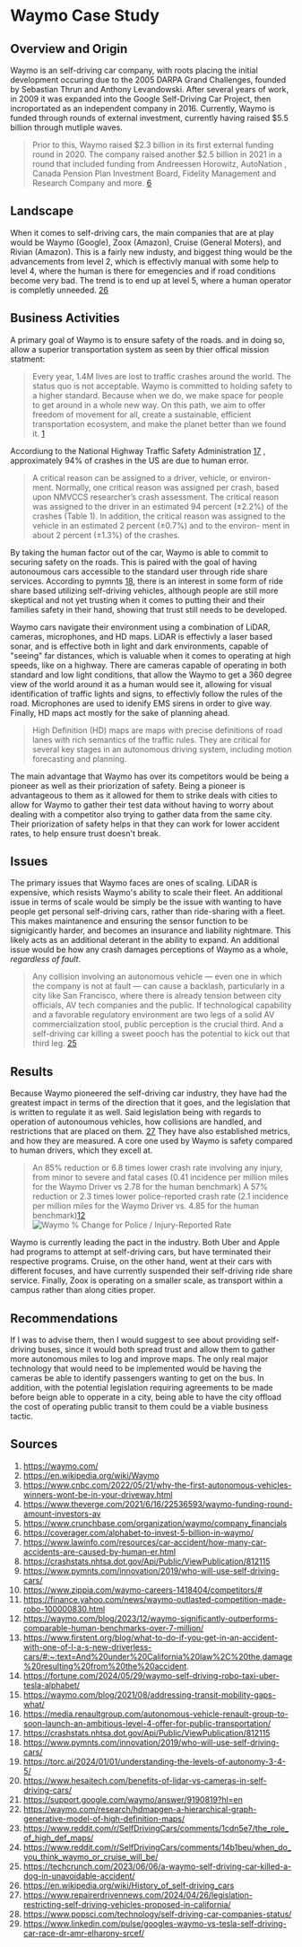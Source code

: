 # Waymo Case Study

## Overview and Origin

Waymo is an self-driving car company, with roots placing the initial development occuring due to the 
2005 DARPA Grand Challenges, founded by Sebastian Thrun and Anthony Levandowski. After several years of work, 
in 2009 it was expanded into the Google Self-Driving Car Project, then incroportated as an independent company in 2016.
Currently, Waymo is funded through rounds of external investment, currently having raised $5.5 billion through mutliple waves.
> Prior to this, Waymo raised $2.3 billion in its first external funding round in 2020. 
The company raised another $2.5 billion in 2021 in a round that included funding from Andreessen Horowitz, 
AutoNation , Canada Pension Plan Investment Board, Fidelity Management and 
Research Company and more. [6](https://coverager.com/alphabet-to-invest-5-billion-in-waymo/)

## Landscape

When it comes to self-driving cars, the main companies that are at play would be Waymo (Google), Zoox (Amazon), 
Cruise (General Moters), and Rivian (Amazon). This is a fairly new industy, and biggest thing would
be the advancements from level 2, which is effectivly manual with some help to level 4, where the human is there for emegencies and
if road conditions become very bad. The trend is to end up at level 5, where a human operator is completly unneeded. [26](https://en.wikipedia.org/wiki/History_of_self-driving_cars)

## Business Activities

A primary goal of Waymo is to ensure safety of the roads. and in doing so, allow a superior transportation system 
as seen by thier offical mission statment:
> Every year, 1.4M lives are lost to traffic crashes around the world. The status quo is not acceptable. 
Waymo is committed to holding safety to a higher standard. Because when we do, we make space for people to get 
around in a whole new way. On this path, we aim to offer freedom of movement for all, create a sustainable, efficient 
transportation ecosystem, and make the planet better than we found it. [1](https://waymo.com/)

Accordiung to the National Highway Traffic Safety Administration [17](https://crashstats.nhtsa.dot.gov/Api/Public/ViewPublication/812115)
, approximately 94% of crashes in the US are due to human error. 
> A critical reason can be assigned to a driver, vehicle, or environ-
ment. Normally, one critical reason was assigned per crash, based
upon NMVCCS researcher’s crash assessment. The critical reason
was assigned to the driver in an estimated 94 percent (±2.2%) of
the crashes (Table 1). In addition, the critical reason was assigned
to the vehicle in an estimated 2 percent (±0.7%) and to the environ-
ment in about 2 percent (±1.3%) of the crashes.

By taking the human factor out of the car, Waymo is able to commit to securing safety 
on the roads. This is paired with the goal of having autonoumous cars accessible to the standard 
user through ride share services. According to pymnts [18](https://www.pymnts.com/innovation/2019/who-will-use-self-driving-cars/),
there is an interest in some form of ride share based utilizing self-driving vehicles, although people are still more skeptical 
and not yet trusting when it comes to putting their and their families safety in their hand, showing that trust still needs to be developed.

Waymo cars navigate their environment using a combination of LiDAR, cameras, microphones, and HD maps. LiDAR is effectivly a laser based sonar, 
and is effective both in light and dark environments, capable of "seeing" far distances, which is valuable when it comes to 
operating at high speeds, like on a highway. There are cameras capable of operating in both standard and low light conditions,
that allow the Waymo to get a 360 degree view of the world around it as a human would see it, allowing for visual identification of
traffic lights and signs, to effectivly follow the rules of the road.  Microphones are used to idenify EMS sirens in order to give way.
Finally, HD maps act mostly for the sake of planning ahead. 
> High Definition (HD) maps are maps with precise definitions of road lanes with rich semantics of the traffic rules. 
They are critical for several key stages in an autonomous driving system, including motion forecasting and planning. 

The main advantage that Waymo has over its competitors would be being a pioneer as well as their priorization of safety. Being a 
pioneer is advantageous to them as it allowed for them to strike deals with cities to allow for Waymo to gather their test data without
having to worry about dealing with a competitor also trying to gather data from the same city. Their priorization of safety helps
in that they can work for lower accident rates, to help ensure trust doesn't break.

## Issues

The primary issues that Waymo faces are ones of scaling. LiDAR is expensive, which resists Waymo's ability
to scale their fleet. An additional issue in terms of scale would be simply be the issue with wanting to have people get personal
self-driving cars, rather than ride-sharing with a fleet. This makes maintanence and ensuring the sensor function to be signigicantly
harder, and becomes an insurance and liability nightmare. This likely acts as an additional deterant in the ability to expand. An additional
issue would be how any crash damages perceptions of Waymo as a whole, *regardless of fault*. 
> Any collision involving an autonomous vehicle — even one in which the company is not at fault — can cause a backlash, 
particularly in a city like San Francisco, where there is already tension between city officials, 
AV tech companies and the public. If technological capability and a favorable regulatory environment are 
two legs of a solid AV commercialization stool, public perception is the crucial third. And a self-driving car 
killing a sweet pooch has the potential to kick out that third leg.
[25](https://techcrunch.com/2023/06/06/a-waymo-self-driving-car-killed-a-dog-in-unavoidable-accident/)

## Results

Because Waymo pioneered the self-driving car industry, they have had the greatest impact in terms of the direction that it goes, 
and the legislation that is written to regulate it as well. Said legislation being with regards to operation of autonoumous vehicles,
how collisions are handled, and restrictions that are placed on them. [27](https://www.repairerdrivennews.com/2024/04/26/legislation-restricting-self-driving-vehicles-proposed-in-california/)
They have also established metrics, and how they are measured. A core one used by Waymo is safety compared to human drivers, which they excell at.
> An 85% reduction or 6.8 times lower crash rate involving any injury, from minor to severe and fatal cases 
(0.41 incidence per million miles for the Waymo Driver vs 2.78 for the human benchmark)
A 57% reduction or 2.3 times lower police-reported crash rate (2.1 incidence per million miles for 
the Waymo Driver vs. 4.85 for the human benchmark)[12](https://waymo.com/blog/2023/12/waymo-significantly-outperforms-comparable-human-benchmarks-over-7-million/) <br>
![Waymo % Change for Police / Injury-Reported Rate](https://images.ctfassets.net/e6t5diu0txbw/4gzabJgoo5jGxaCWZpKo0e/13de274b9ca40a8149d79dc8ee99fcef/pasted_image_0.png?fm=webp)

Waymo is currently leading the pact in the industry. Both Uber and Apple had programs to attempt at self-driving cars, 
but have terminated their respective programs. Cruise, on the other hand, went at their cars with different focuses, and have
currently suspended their self-driving ride share service. Finally, Zoox is operating on a smaller scale, as transport within a campus
rather than along cities proper.

## Recommendations

If I was to advise them, then I would suggest to see about providing self-driving buses, since it would both spread trust and allow
them to gather more autonomous miles to log and improve maps. The only real major technology that would need to be implemented
would be having the cameras be able to identify passengers wanting to get on the bus. In addition, with the potential legislation
requiring agreements to be made before beign able to opperate in a city, being able to have the city offload the cost of operating 
public transit to them could be a viable business tactic.

## Sources
1. https://waymo.com/
2. https://en.wikipedia.org/wiki/Waymo
3. https://www.cnbc.com/2022/05/21/why-the-first-autonomous-vehicles-winners-wont-be-in-your-driveway.html
4. https://www.theverge.com/2021/6/16/22536593/waymo-funding-round-amount-investors-av
5. https://www.crunchbase.com/organization/waymo/company_financials
6. https://coverager.com/alphabet-to-invest-5-billion-in-waymo/
7. https://www.lawinfo.com/resources/car-accident/how-many-car-accidents-are-caused-by-human-er.html
8. https://crashstats.nhtsa.dot.gov/Api/Public/ViewPublication/812115
9. https://www.pymnts.com/innovation/2019/who-will-use-self-driving-cars/
10. https://www.zippia.com/waymo-careers-1418404/competitors/#
11. https://finance.yahoo.com/news/waymo-outlasted-competition-made-robo-100000830.html
12. https://waymo.com/blog/2023/12/waymo-significantly-outperforms-comparable-human-benchmarks-over-7-million/
13. https://www.firstent.org/blog/what-to-do-if-you-get-in-an-accident-with-one-of-l-a-s-new-driverless-cars/#:~:text=And%20under%20California%20law%2C%20the,damage%20resulting%20from%20the%20accident.
14. https://fortune.com/2024/05/29/waymo-self-driving-robo-taxi-uber-tesla-alphabet/
15. https://waymo.com/blog/2021/08/addressing-transit-mobility-gaps-what/
16. https://media.renaultgroup.com/autonomous-vehicle-renault-group-to-soon-launch-an-ambitious-level-4-offer-for-public-transportation/
17. https://crashstats.nhtsa.dot.gov/Api/Public/ViewPublication/812115
18. https://www.pymnts.com/innovation/2019/who-will-use-self-driving-cars/
19. https://torc.ai/2024/01/01/understanding-the-levels-of-autonomy-3-4-5/
20. https://www.hesaitech.com/benefits-of-lidar-vs-cameras-in-self-driving-cars/
21. https://support.google.com/waymo/answer/9190819?hl=en
22. https://waymo.com/research/hdmapgen-a-hierarchical-graph-generative-model-of-high-definition-maps/
23. https://www.reddit.com/r/SelfDrivingCars/comments/1cdn5e7/the_role_of_high_def_maps/
24. https://www.reddit.com/r/SelfDrivingCars/comments/14b1beu/when_do_you_think_waymo_or_cruise_will_be/
25. https://techcrunch.com/2023/06/06/a-waymo-self-driving-car-killed-a-dog-in-unavoidable-accident/
26. https://en.wikipedia.org/wiki/History_of_self-driving_cars
27. https://www.repairerdrivennews.com/2024/04/26/legislation-restricting-self-driving-vehicles-proposed-in-california/
28. https://www.popsci.com/technology/self-driving-car-companies-status/
29. https://www.linkedin.com/pulse/googles-waymo-vs-tesla-self-driving-car-race-dr-amr-elharony-srcef/
